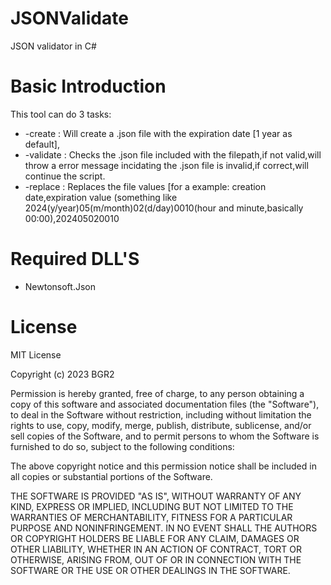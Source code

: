 # JSONValidate
JSON validator in C#

# Basic Introduction
This tool can do 3 tasks:

- -create : Will create a .json file with the expiration date [1 year as default],
- -validate : Checks the .json file included with the filepath,if not valid,will throw a error message incidating the .json file is invalid,if correct,will continue the script.
- -replace : Replaces the file values [for a example: creation date,expiration value (something like 2024(y/year)05(m/month)02(d/day)0010(hour and minute,basically 00:00),202405020010

# Required DLL'S
- Newtonsoft.Json



# License
MIT License

Copyright (c) 2023 BGR2

Permission is hereby granted, free of charge, to any person obtaining a copy
of this software and associated documentation files (the "Software"), to deal
in the Software without restriction, including without limitation the rights
to use, copy, modify, merge, publish, distribute, sublicense, and/or sell
copies of the Software, and to permit persons to whom the Software is
furnished to do so, subject to the following conditions:

The above copyright notice and this permission notice shall be included in all
copies or substantial portions of the Software.

THE SOFTWARE IS PROVIDED "AS IS", WITHOUT WARRANTY OF ANY KIND, EXPRESS OR
IMPLIED, INCLUDING BUT NOT LIMITED TO THE WARRANTIES OF MERCHANTABILITY,
FITNESS FOR A PARTICULAR PURPOSE AND NONINFRINGEMENT. IN NO EVENT SHALL THE
AUTHORS OR COPYRIGHT HOLDERS BE LIABLE FOR ANY CLAIM, DAMAGES OR OTHER
LIABILITY, WHETHER IN AN ACTION OF CONTRACT, TORT OR OTHERWISE, ARISING FROM,
OUT OF OR IN CONNECTION WITH THE SOFTWARE OR THE USE OR OTHER DEALINGS IN THE
SOFTWARE.
